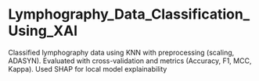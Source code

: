 # Lymphography_Data_Classification_Using_XAI
Classified lymphography data using KNN with preprocessing (scaling, ADASYN). Evaluated with cross-validation and metrics (Accuracy, F1, MCC, Kappa). Used SHAP for local model explainability
